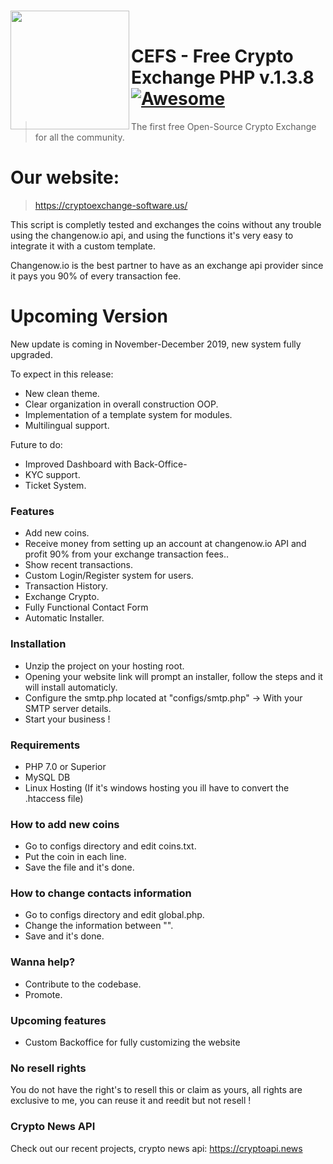 
#
<img src="http://cryptoexchange-software.us/images/logob.png" height="190px" align="left" /><br>
# CEFS - Free Crypto Exchange PHP v.1.3.8 [![Awesome](https://cdn.rawgit.com/sindresorhus/awesome/d7305f38d29fed78fa85652e3a63e154dd8e8829/media/badge.svg)](https://github.com/sindresorhus/awesome)
> The first free Open-Source Crypto Exchange for all the community.

# Our website: 
> https://cryptoexchange-software.us/

This script is completly tested and exchanges the coins without any trouble using the changenow.io api, and using the functions it's very easy to integrate it with a custom template.

Changenow.io is the best partner to have as an exchange api provider since it pays you 90% of every transaction fee.
#
#


# Upcoming Version

New update is coming in November-December 2019, new system fully upgraded.

To expect in this release:
- New clean theme.
- Clear organization in overall construction OOP.
- Implementation of a template system for modules.
- Multilingual support.

Future to do:
- Improved Dashboard with Back-Office-
- KYC support.
- Ticket System.



### Features
 - Add new coins.
 - Receive money from setting up an account at changenow.io API and profit 90% from your exchange transaction fees..
 - Show recent transactions.
 - Custom Login/Register system for users.
 - Transaction History.
 - Exchange Crypto.
 - Fully Functional Contact Form
 - Automatic Installer.


### Installation

- Unzip the project on your hosting root.
- Opening your website link will prompt an installer, follow the steps and it will install automaticly.
- Configure the smtp.php located at "configs/smtp.php" -> With your SMTP server details.
- Start your business !

### Requirements

- PHP 7.0 or Superior
- MySQL DB
- Linux Hosting (If it's windows hosting you ill have to convert the .htaccess file)


### How to add new coins

- Go to configs directory and edit coins.txt.
- Put the coin in each line.
- Save the file and it's done.

### How to change contacts information

- Go to configs directory and edit global.php.
- Change the information between "".
- Save and it's done.

### Wanna help? 

 - Contribute to the codebase.
 - Promote.
 
 ### Upcoming features
 
 - Custom Backoffice for fully customizing the website
 
 ### No resell rights
 
 You do not have the right's to resell this or claim as yours, all rights are exclusive to me, you can reuse it and reedit but not resell !
 
  ### Crypto News API
  Check out our recent projects, crypto news api:
  https://cryptoapi.news

